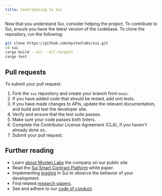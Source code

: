 ```yaml
---
title: Contributing to Sui
---
```


Now that you understand Sui, consider helping the project. To contribute to Sui, ensure you have the latest version of the codebase. To clone the repository, run the following:
```bash
git clone https://github.com/mystenlabs/sui.git
cd sui
cargo build --all --all-targets
cargo test
```

## Pull requests

To submit your pull request:

1. Fork the `sui` repository and create your branch from `main`.
2. If you have added code that should be tested, add unit tests.
3. If you have made changes to APIs, update the relevant documentation, and build and test the developer site.
4. Verify and ensure that the test suite passes.
5. Make sure your code passes both linters.
6. Complete the Contributor License Agreement (CLA), if you haven't already done so.
7. Submit your pull request.

## Further reading

* Learn [about Mysten Labs](https://mystenlabs.com/) the company on our public site.
* Read the [Sui Smart Contract Platform](../../paper/sui.pdf) white paper.
* Implementing [logging](../contribute/observability.md) in Sui to observe the behavior of your development.
* Find related [research papers](../contribute/research-papers.md).
* See and adhere to our [code of conduct](../contribute/code-of-conduct.md).
